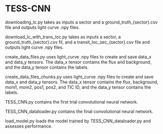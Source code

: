 # TESS-CNN

downloading_lc.py takes as inputs a sector and a ground_truth_{sector}.csv file and outputs light curve .npy files.

download_lc_with_trans_loc.py takes as inputs a sector, a ground_truth_{sector}.csv fil, and a transit_loc_sec_{sector}.csv file and outputs light curve .npy files.

create_data_files.py uses light_curve .npy files to create and save data_x and data_y tensors. The data_x tensor contains the flux and background, and the data_y tensor contains the labels.

create_data_files_chunks.py uses light_curve .npy files to create and save data_x and data_y tensors. The data_x tensor contains the flux, background, mom1, mom2, pos1, pos2, and TIC ID, and the data_y tensor contains the labels.

TESS_CNN.py contains the first trial convolutional neural network.
  
TESS_CNN_dataloader.py contains the final convolutional neural network.

load_model.py loads the model trained by TESS_CNN_dataloader.py and assesses performance.
